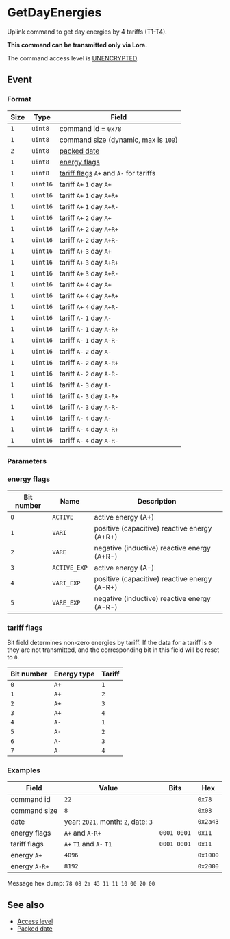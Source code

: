 # GetDayEnergies

Uplink command to get day energies by 4 tariffs (T1-T4).

**This command can be transmitted only via Lora.**

The command access level is [UNENCRYPTED](../basics.md#command-access-level).


## Event

### Format

| Size | Type     | Field                                                              |
| ---- | -------- | ------------------------------------------------------------------ |
| `1`  | `uint8`  | command id = `0x78`                                                |
| `1`  | `uint8`  | command size (dynamic, max is `100`)                               |
| `2`  | `uint8`  | [packed date](../../types.md#packed-date)                          |
| `1`  | `uint8`  | [energy flags](#energy-flags)                                      |
| `1`  | `uint8`  | [tariff flags](#non-zero-energies-flags) `A+` and `A-` for tariffs |
| `1`  | `uint16` | tariff `A+` `1` day `A+`                                           |
| `1`  | `uint16` | tariff `A+` `1` day `A+R+`                                         |
| `1`  | `uint16` | tariff `A+` `1` day `A+R-`                                         |
| `1`  | `uint16` | tariff `A+` `2` day `A+`                                           |
| `1`  | `uint16` | tariff `A+` `2` day `A+R+`                                         |
| `1`  | `uint16` | tariff `A+` `2` day `A+R-`                                         |
| `1`  | `uint16` | tariff `A+` `3` day `A+`                                           |
| `1`  | `uint16` | tariff `A+` `3` day `A+R+`                                         |
| `1`  | `uint16` | tariff `A+` `3` day `A+R-`                                         |
| `1`  | `uint16` | tariff `A+` `4` day `A+`                                           |
| `1`  | `uint16` | tariff `A+` `4` day `A+R+`                                         |
| `1`  | `uint16` | tariff `A+` `4` day `A+R-`                                         |
| `1`  | `uint16` | tariff `A-` `1` day `A-`                                           |
| `1`  | `uint16` | tariff `A-` `1` day `A-R+`                                         |
| `1`  | `uint16` | tariff `A-` `1` day `A-R-`                                         |
| `1`  | `uint16` | tariff `A-` `2` day `A-`                                           |
| `1`  | `uint16` | tariff `A-` `2` day `A-R+`                                         |
| `1`  | `uint16` | tariff `A-` `2` day `A-R-`                                         |
| `1`  | `uint16` | tariff `A-` `3` day `A-`                                           |
| `1`  | `uint16` | tariff `A-` `3` day `A-R+`                                         |
| `1`  | `uint16` | tariff `A-` `3` day `A-R-`                                         |
| `1`  | `uint16` | tariff `A-` `4` day `A-`                                           |
| `1`  | `uint16` | tariff `A-` `4` day `A-R+`                                         |
| `1`  | `uint16` | tariff `A-` `4` day `A-R-`                                         |

### Parameters

### energy flags

| Bit number | Name         | Description                                  |
| ---------- | ------------ | -------------------------------------------- |
| `0`        | `ACTIVE`     | active energy (A+)                           |
| `1`        | `VARI`       | positive (capacitive) reactive energy (A+R+) |
| `2`        | `VARE`       | negative (inductive) reactive energy (A+R-)  |
| `3`        | `ACTIVE_EXP` | active energy (A-)                           |
| `4`        | `VARI_EXP`   | positive (capacitive) reactive energy (A-R+) |
| `5`        | `VARE_EXP`   | negative (inductive) reactive energy (A-R-)  |

### tariff flags

Bit field determines non-zero energies by tariff.
If the data for a tariff is `0` they are not transmitted, and the corresponding bit in this field will be reset to `0`.

| Bit number | Energy type | Tariff |
| ---------- | ----------- | ------ |
| `0`        | `A+`        | `1`    |
| `1`        | `A+`        | `2`    |
| `2`        | `A+`        | `3`    |
| `3`        | `A+`        | `4`    |
| `4`        | `A-`        | `1`    |
| `5`        | `A-`        | `2`    |
| `6`        | `A-`        | `3`    |
| `7`        | `A-`        | `4`    |

### Examples

| Field         | Value                               | Bits        | Hex      |
| ------------- | ----------------------------------- | ----------- | -------- |
| command id    | `22`                                |             | `0x78`   |
| command size  | `8`                                 |             | `0x08`   |
| date          | year: `2021`, month: `2`, date: `3` |             | `0x2a43` |
| energy flags  | `A+` and `A-R+`                     | `0001 0001` | `0x11`   |
| tariff flags  | `A+` `T1` and `A-` `T1`             | `0001 0001` | `0x11`   |
| energy `A+`   | `4096`                              |             | `0x1000` |
| energy `A-R+` | `8192`                              |             | `0x2000` |

Message hex dump: `78 08 2a 43 11 11 10 00 20 00`


## See also

* [Access level](../basics.md#command-access-level)
* [Packed date](../../types.md#packed-date)
